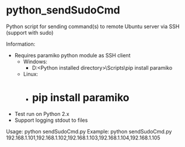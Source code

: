 # python_sendSudoCmd
Python script for sending command(s) to remote Ubuntu server via SSH (support with sudo)

Information:
- Requires paramiko python module as SSH client
  - Windows:
    -  D:\<Python installed directory>\Scripts\pip install paramiko
  - Linux:
    -  # pip install paramiko
- Test run on Python 2.x
- Support logging stdout to files

Usage:
  python sendSudoCmd.py <remote hosts separated by comma>
Example:
  python sendSudoCmd.py 192.168.1.101,192.168.1.102,192.168.1.103,192.168.1.104,192.168.1.105

